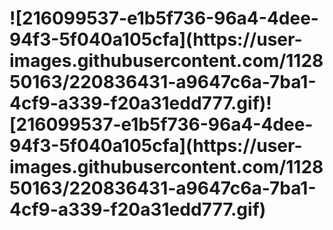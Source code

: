 <h1>![216099537-e1b5f736-96a4-4dee-94f3-5f040a105cfa](https://user-images.githubusercontent.com/112850163/220836431-a9647c6a-7ba1-4cf9-a339-f20a31edd777.gif)![216099537-e1b5f736-96a4-4dee-94f3-5f040a105cfa](https://user-images.githubusercontent.com/112850163/220836431-a9647c6a-7ba1-4cf9-a339-f20a31edd777.gif)</h1>

<!--
**Undong00/Undong00** is a ✨ _special_ ✨ repository because its `README.md` (this file) appears on your GitHub profile.

Here are some ideas to get you started:

- 🔭 I’m currently working on ...
- 🌱 I’m currently learning ...
- 👯 I’m looking to collaborate on ...
- 🤔 I’m looking for help with ...
- 💬 Ask me about ...
- 📫 How to reach me: ...
- 😄 Pronouns: ...
- ⚡ Fun fact: ...
-->
